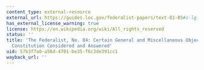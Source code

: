 ```yaml
---
content_type: external-resource
external_url: https://guides.loc.gov/federalist-papers/text-81-85#s-lg-box-wrapper-25493491
has_external_license_warning: true
license: https://en.wikipedia.org/wiki/All_rights_reserved
status: ''
title: 'The Federalist, No. 84: Certain General and Miscellaneous Objections to the
  Constitution Considered and Answered'
uid: 57b3f7a0-a56d-4701-be35-f6c3de391cc1
wayback_url: ''
---
```

